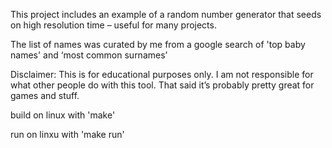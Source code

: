 This project includes an example of a random number generator that seeds on high resolution time – useful for many projects.

The list of names was curated by me from a google search of 'top baby names' and ‘most common  surnames’ 

Disclaimer: This is for educational purposes only. I am not responsible for what other people do with this tool. That said it’s probably pretty great for games and stuff.

build on linux with 'make'

run on linxu with 'make run'
